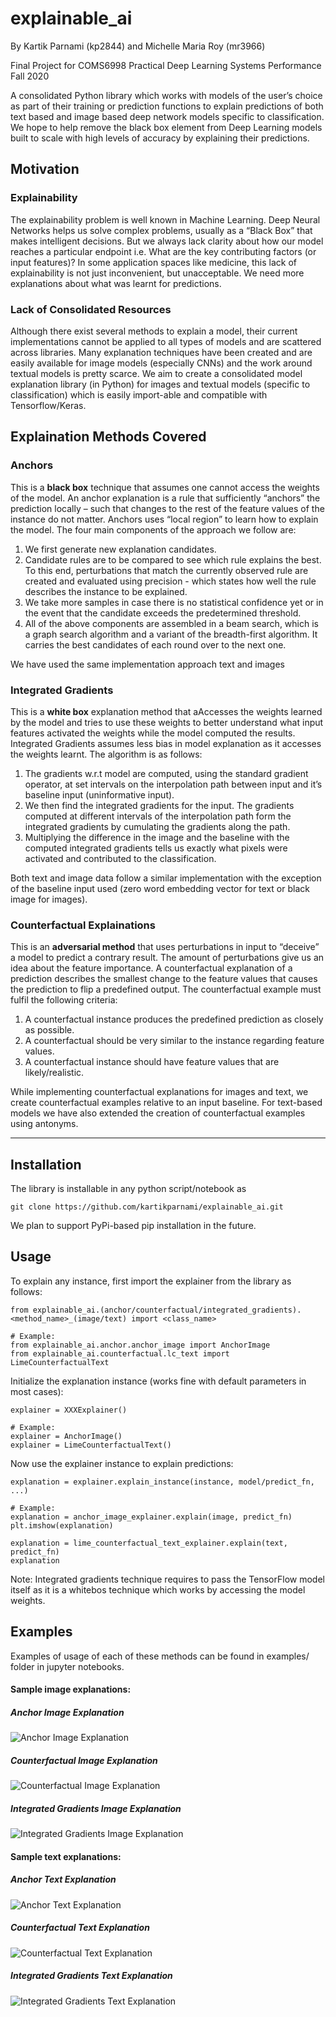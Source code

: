 # explainable_ai
By Kartik Parnami (kp2844) and Michelle Maria Roy (mr3966)

Final Project for COMS6998 Practical Deep Learning Systems Performance Fall 2020


A consolidated Python library which works with models of the user’s choice as part of their training or prediction functions to explain predictions of both text based and image based deep network models specific to classification.
We hope to help remove the black box element from Deep Learning models built to scale with high levels of accuracy by explaining their predictions.

## Motivation

### Explainability

The explainability problem is well known in Machine Learning. Deep Neural Networks helps us solve complex problems, usually as a “Black Box” that makes intelligent decisions. But we always lack clarity about how our model reaches a particular endpoint i.e. What are the key contributing factors (or input features)? 
In some application spaces like medicine, this lack of explainability is not just inconvenient, but unacceptable. We need more explanations about what was learnt for predictions.


### Lack of Consolidated Resources
Although there exist several methods to explain a model, their current implementations cannot be applied to all types of models and are scattered across libraries. 
Many explanation techniques have been created and are easily available for image models (especially CNNs) and the work around textual models is pretty scarce. 
We aim to create a consolidated model explanation library (in Python) for images and textual models (specific to classification) which is easily import-able and compatible with Tensorflow/Keras.

## Explaination Methods Covered



### Anchors

This is a **black box** technique that assumes one cannot access the weights of the model. An anchor explanation is a rule that sufficiently “anchors” the prediction locally – such that changes to the rest of the feature values of the instance do not matter.
Anchors uses “local region” to learn how to explain the model. The four main components of the approach we follow are:

1.	We first generate new explanation candidates.
2.	Candidate rules are to be compared to see which rule explains the best. To this end, perturbations that match the currently observed rule are created and evaluated using precision - which states how well the rule describes the instance to be explained.
3.	We take more samples in case there is no statistical confidence yet or in the event that the candidate exceeds the predetermined threshold.
4.	All of the above components are assembled in a beam search, which is a graph search algorithm and a variant of the breadth-first algorithm. It carries the best candidates of each round over to the next one.

We have used the same implementation approach text and images

### Integrated Gradients

This is a **white box** explanation method that aAccesses the weights learned by the model and tries to use these weights to better understand what input features activated the weights while the model computed the results.
Integrated Gradients assumes less bias in model explanation as it accesses the weights learnt. The algorithm is as follows:

1.	The gradients w.r.t model are computed, using the standard gradient operator, at set intervals on the interpolation path between input and it’s baseline input (uninformative input).
2.	We then find the integrated gradients for the input. The gradients computed at different intervals of the interpolation path form the integrated gradients by cumulating the gradients along the path.
3.	Multiplying the difference in the image and the baseline with the computed integrated gradients tells us exactly what pixels were activated and contributed to the classification.

Both text and image data follow a similar implementation with the exception of the baseline input used (zero word embedding vector for text or black image for images).

### Counterfactual Explainations

This is an **adversarial method** that uses perturbations in input to “deceive” a model to predict a contrary result. The amount of perturbations give us an idea about the feature importance. 
A counterfactual explanation of a prediction describes the smallest change to the feature values that causes the prediction to flip a predefined output. The counterfactual example must fulfil the following criteria:

1.	A counterfactual instance produces the predefined prediction as closely as possible.
2.	A counterfactual should be very similar to the instance regarding feature values.
3.	A counterfactual instance should have feature values that are likely/realistic.

While implementing counterfactual explanations for images and text, we create counterfactual examples relative to an input baseline. For text-based models we have also extended the creation of counterfactual examples using antonyms.

---

## Installation

The library is installable in any python script/notebook as
```
git clone https://github.com/kartikparnami/explainable_ai.git
```

We plan to support PyPi-based pip installation in the future.

## Usage

To explain any instance, first import the explainer from the library as follows:

```
from explainable_ai.(anchor/counterfactual/integrated_gradients).<method_name>_(image/text) import <class_name>

# Example:
from explainable_ai.anchor.anchor_image import AnchorImage
from explainable_ai.counterfactual.lc_text import LimeCounterfactualText
```

Initialize the explanation instance (works fine with default parameters in most cases):

```
explainer = XXXExplainer()

# Example:
explainer = AnchorImage()
explainer = LimeCounterfactualText()
```

Now use the explainer instance to explain predictions:
```
explanation = explainer.explain_instance(instance, model/predict_fn, ...)

# Example:
explanation = anchor_image_explainer.explain(image, predict_fn)
plt.imshow(explanation)

explanation = lime_counterfactual_text_explainer.explain(text, predict_fn)
explanation
```

Note: Integrated gradients technique requires to pass the TensorFlow model itself as it is a whitebos technique which works by accessing the model weights.

## Examples

Examples of usage of each of these methods can be found in examples/ folder in jupyter notebooks.

#### Sample image explanations:

##### Anchor Image Explanation
![Anchor Image Explanation](images/AnchorImage.png "Anchor Image Explanation")

##### Counterfactual Image Explanation
![Counterfactual Image Explanation](images/LCImage.png "Counterfactual Image Explanation")

##### Integrated Gradients Image Explanation
![Integrated Gradients Image Explanation](images/IGImage.png "Integrated Gradients Image Explanation")

#### Sample text explanations:

##### Anchor Text Explanation
![Anchor Text Explanation](images/AnchorText.png "Anchor Text Explanation")

##### Counterfactual Text Explanation
![Counterfactual Text Explanation](images/LCText.png "Counterfactual Text Explanation")

##### Integrated Gradients Text Explanation
![Integrated Gradients Text Explanation](images/IGText.png "Integrated Gradients Text Explanation")
